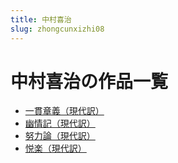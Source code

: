 ```yaml
---
title: 中村喜治
slug: zhongcunxizhi08
---
```


# 中村喜治の作品一覧

- [一貫章義（現代訳）](yiguanzhangyixiandaiyi48)
- [幽情記（現代訳）](youqingjixiandaiyi49)
- [努力論（現代訳）](nulilunxiandaiyif9)
- [悦楽（現代訳）](yuelexiandaiyi77)
